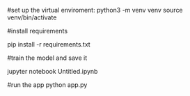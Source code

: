 
#set up the virtual enviroment: 
python3 -m venv venv source venv/bin/activate


#install requirements

pip install -r requirements.txt

#train the model and save it

jupyter notebook Untitled.ipynb

#run the app
python app.py
